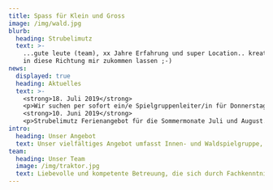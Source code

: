 ```yaml
---
title: Spass für Klein und Gross
image: /img/wald.jpg
blurb:
  heading: Strubelimutz
  text: >-
    ...gute leute (team), xx Jahre Erfahrung und super Location.. kreativer Text
    in diese Richtung mir zukommen lassen ;-)
news:
  displayed: true
  heading: Aktuelles
  text: >-
    <strong>18. Juli 2019</strong>
    <p>Wir suchen per sofort ein/e Spielgruppenleiter/in für Donnerstag Vormittag. Haben wir Dein Interesse gewecht? Dann melde dich bei Nadia Lützelschwab. 079 277 12 27 oder strubelimutz@protonmail.ch</p>
    <strong>10. Juni 2019</strong>
    <p>Strubelimutz Ferienangebot für die Sommermonate Juli und August. Weitere Informationen findest du in unserem <a href="/doc/flyer_ferienangebot_19.pdf" target="_blank">Flyer</a>.</p>
intro:
  heading: Unser Angebot
  text: Unser vielfältiges Angebot umfasst Innen- und Waldspielgruppe, sowie Erlebnisnachmittage für Kinder ab 2 Jahren bis und mit 3. Klasse. 
team:
  heading: Unser Team
  image: /img/traktor.jpg
  text: Liebevolle und kompetente Betreuung, die sich durch Fachkenntnis und Erfahrung auszeichnen
---
```


